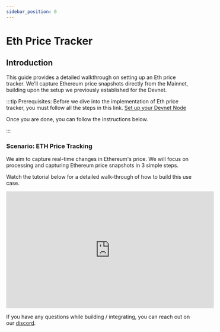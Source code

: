 ```yaml
---
sidebar_position: 0
---
```

# Eth Price Tracker 

## Introduction
This guide provides a detailed walkthrough on setting up an Eth price tracker. We'll capture Ethereum price snapshots directly from the Mainnet, building upon the setup we previously established for the Devnet. 

:::tip
Prerequisites: Before we dive into the implementation of Eth price tracker, you must follow all the steps in this link. 
[Set up your Devnet Node](/docs/build-with-powerloom/devnet/getting-started)

Once you are done, you can follow the instructions below. 


:::
### Scenario: ETH Price Tracking

We aim to capture real-time changes in Ethereum's price. We will focus on processing and capturing Ethereum price snapshots in 3 simple steps. 

Watch the tutorial below for a detailed walk-through of how to build this use case.

<iframe width="560" height="315" src="https://www.youtube.com/embed/wn4zK8ONLt4?start=40" title="YouTube video player" frameborder="0" allow="accelerometer; autoplay; clipboard-write; encrypted-media; gyroscope; picture-in-picture; web-share" referrerpolicy="strict-origin-when-cross-origin" allowfullscreen></iframe>

If you have any questions while building / integrating, you can reach out on our [discord](https://powerloom.io/discord).
